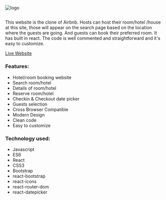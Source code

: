 ![logo](https://www.linkpicture.com/q/logo_191.png)
##

This website is the clone of Airbnb. Hosts can host their room/hotel /house at this site, those will appear on the search page based on the location where the guests are going. And guests can book their preferred room. It has built in react. The code is well commented and straightforward and it's easy to customize.


[Live Website](http://forwarrd.mrbsoft.com/)

### Features:
* Hotel/room booking website
*	Search room/hotel
*	Details of room/hotel
*	Reserve room/hotel
*	Checkin & Checkout date picker
*	Guests selection
*	Cross Browser Compatible
*	Modern Design
*	Clean code
*	Easy to customize

### Technology used:
* Javascript
* ES6
* React
* CSS3
* Bootstrap
* react-bootstrap
* react-icons
* react-router-dom
* react-datepicker
